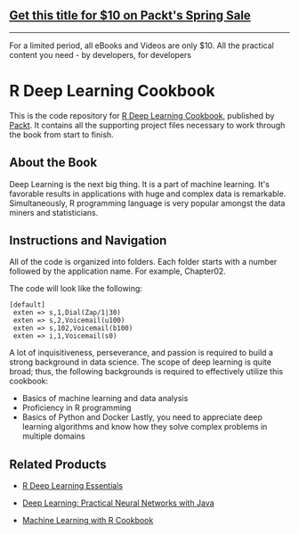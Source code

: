 ## [Get this title for $10 on Packt's Spring Sale](https://www.packt.com/B06155?utm_source=github&utm_medium=packt-github-repo&utm_campaign=spring_10_dollar_2022)
-----
For a limited period, all eBooks and Videos are only $10. All the practical content you need \- by developers, for developers

# R Deep Learning Cookbook
This is the code repository for [R Deep Learning Cookbook](https://www.packtpub.com/big-data-and-business-intelligence/r-deep-learning-cookbook?utm_source=github&utm_medium=repository&utm_campaign=9781787121089), published by [Packt](https://www.packtpub.com/?utm_source=github). It contains all the supporting project files necessary to work through the book from start to finish.
## About the Book
Deep Learning is the next big thing. It is a part of machine learning. It's favorable results in applications with huge and complex data is remarkable. Simultaneously, R programming language is very popular amongst the data miners and statisticians.


## Instructions and Navigation
All of the code is organized into folders. Each folder starts with a number followed by the application name. For example, Chapter02.



The code will look like the following:
```
[default]
 exten => s,1,Dial(Zap/1|30)
 exten => s,2,Voicemail(u100)
 exten => s,102,Voicemail(b100)
 exten => i,1,Voicemail(s0)
```

A lot of inquisitiveness, perseverance, and passion is required to build a strong background in data science. The scope of deep learning is quite broad; thus, the following backgrounds is required to effectively utilize this cookbook: 
 * Basics of machine learning and data analysis
 * Proficiency in R programming
 * Basics of Python and Docker
Lastly, you need to appreciate deep learning algorithms and know how they solve complex problems in multiple domains

## Related Products
* [R Deep Learning Essentials](https://www.packtpub.com/big-data-and-business-intelligence/r-deep-learning-essentials?utm_source=github&utm_medium=repository&utm_campaign=9781785280580)

* [Deep Learning: Practical Neural Networks with Java](https://www.packtpub.com/big-data-and-business-intelligence/deep-learning-practical-neural-networks-java?utm_source=github&utm_medium=repository&utm_campaign=9781788470315)

* [Machine Learning with R Cookbook](https://www.packtpub.com/big-data-and-business-intelligence/machine-learning-r-cookbook?utm_source=github&utm_medium=repository&utm_campaign=9781783982042)

